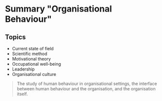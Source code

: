 # Summary "Organisational Behaviour"

## Topics

- Current state of field
- Scientific method
- Motivational theory
- Occupational well-being
- Leadership
- Organisational culture

> The study of human behaviour in organisational settings, the interface between human behaviour and the organisation, and the organisation itself.
